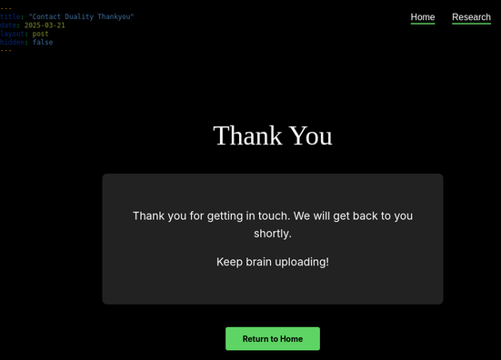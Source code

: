 ```yaml
---
title: "Contact Duality Thankyou"
date: 2025-03-21
layout: post
hidden: false
---
```


<style>
  html {
    overflow-x: hidden;
    position: relative;
    width: 100%;
    margin: 0 !important;
    padding: 0 !important;
    min-height: 100vh;
    background-color: black !important;
    max-width: 100vw;
    box-sizing: border-box;
  }
  
  body {
    background-color: black !important;
    color: white !important;
    max-width: 100vw !important;
    width: 100% !important;
    padding: 0 !important;
    margin: 0 !important;
    display: flex;
    flex-direction: column;
    min-height: 100vh;
    overflow: hidden;
  }

  /* Navigation buttons - similar to main page */
  .nav-buttons {
    position: fixed;
    top: 20px;
    right: 10%;
    z-index: 1000;
    display: flex;
    gap: 30px;
  }
  
  .nav-button {
    background-color: transparent;
    color: white;
    border: none;
    padding: 8px 0;
    font-size: 1rem;
    cursor: pointer;
    transition: all 0.3s ease;
    text-decoration: underline;
    text-decoration-color: #5ED464;
    text-decoration-thickness: 2px;
    text-underline-offset: 5px;
  }
  
  .nav-button:hover {
    color: #5ED464;
  }

  .thankyou-container {
    max-width: 600px;
    margin: 100px auto;
    padding: 0 20px;
    text-align: center;
  }

  .thankyou-title {
    font-size: 3rem;
    text-align: center;
    margin-bottom: 40px;
    font-family: "Times New Roman", Times, serif;
  }

  .thankyou-message {
    font-size: 1.2rem;
    line-height: 1.6;
    margin-bottom: 40px;
    background-color: #222;
    padding: 40px;
    border-radius: 8px;
  }

  .home-button {
    background-color: #5ED464;
    color: black;
    border: none;
    padding: 12px 30px;
    cursor: pointer;
    border-radius: 4px;
    font-weight: bold;
    display: inline-block;
    text-decoration: none;
    transition: background-color 0.3s ease;
  }

  .home-button:hover {
    background-color: #4BC054;
  }

  @media (max-width: 768px) {
    .nav-buttons {
      top: 10px;
      right: 5%;
    }

    .nav-button {
      font-size: 0.9rem;
    }

    .thankyou-title {
      font-size: 2.5rem;
    }

    .thankyou-container {
      margin: 70px auto;
    }
  }

  /* Hide unnecessary Jekyll elements */
  .site-header, .post-header, .share-links, .post_navi, .site-footer, footer {
    display: none !important;
  }
</style>

<!-- Navigation buttons -->
<div class="nav-buttons">
  <button class="nav-button" onclick="window.location.href='https://glebrazgar.github.io/Duality/'">Home</button>
  <button class="nav-button" onclick="window.location.href='https://glebrazgar.github.io/Connectomics/'">Research</button>
</div>

<div class="thankyou-container">
  <div class="thankyou-title">Thank You</div>
  <div class="thankyou-message">
    <p>Thank you for getting in touch. We will get back to you shortly.</p>
    <p>Keep brain uploading!</p>
  </div>
  <a href="https://glebrazgar.github.io/Duality/" class="home-button">Return to Home</a>
</div>